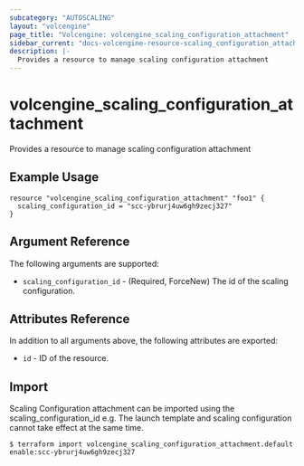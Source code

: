 ```yaml
---
subcategory: "AUTOSCALING"
layout: "volcengine"
page_title: "Volcengine: volcengine_scaling_configuration_attachment"
sidebar_current: "docs-volcengine-resource-scaling_configuration_attachment"
description: |-
  Provides a resource to manage scaling configuration attachment
---
```

# volcengine_scaling_configuration_attachment
Provides a resource to manage scaling configuration attachment
## Example Usage
```hcl
resource "volcengine_scaling_configuration_attachment" "foo1" {
  scaling_configuration_id = "scc-ybrurj4uw6gh9zecj327"
}
```
## Argument Reference
The following arguments are supported:
* `scaling_configuration_id` - (Required, ForceNew) The id of the scaling configuration.

## Attributes Reference
In addition to all arguments above, the following attributes are exported:
* `id` - ID of the resource.



## Import
Scaling Configuration attachment can be imported using the scaling_configuration_id e.g.
The launch template and scaling configuration cannot take effect at the same time.
```
$ terraform import volcengine_scaling_configuration_attachment.default enable:scc-ybrurj4uw6gh9zecj327
```

